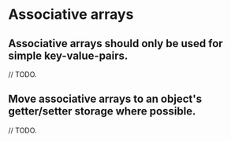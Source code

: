 # Associative arrays

## Associative arrays should only be used for simple key-value-pairs.

// TODO.

## Move associative arrays to an object's getter/setter storage where possible.

// TODO.